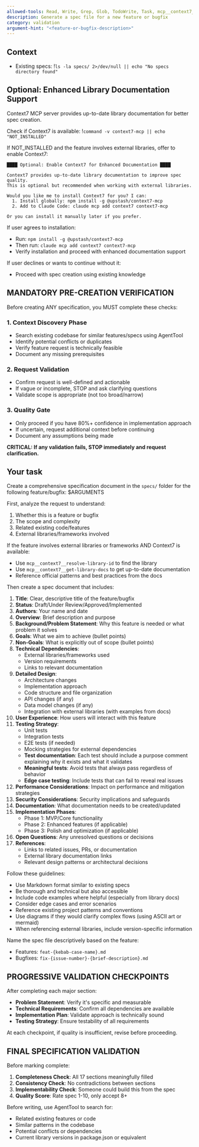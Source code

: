 ```yaml
---
allowed-tools: Read, Write, Grep, Glob, TodoWrite, Task, mcp__context7__resolve-library-id, mcp__context7__get-library-docs, Bash(ls:*), Bash(echo:*), Bash(command:*), Bash(npm:*), Bash(claude:*)
description: Generate a spec file for a new feature or bugfix
category: validation
argument-hint: "<feature-or-bugfix-description>"
---
```


## Context
- Existing specs: !`ls -la specs/ 2>/dev/null || echo "No specs directory found"`

## Optional: Enhanced Library Documentation Support

Context7 MCP server provides up-to-date library documentation for better spec creation.

Check if Context7 is available: !`command -v context7-mcp || echo "NOT_INSTALLED"`

If NOT_INSTALLED and the feature involves external libraries, offer to enable Context7:
```
████ Optional: Enable Context7 for Enhanced Documentation ████

Context7 provides up-to-date library documentation to improve spec quality.
This is optional but recommended when working with external libraries.

Would you like me to install Context7 for you? I can:
  1. Install globally: npm install -g @upstash/context7-mcp
  2. Add to Claude Code: claude mcp add context7 context7-mcp

Or you can install it manually later if you prefer.
```

If user agrees to installation:
- Run: `npm install -g @upstash/context7-mcp`
- Then run: `claude mcp add context7 context7-mcp`
- Verify installation and proceed with enhanced documentation support

If user declines or wants to continue without it:
- Proceed with spec creation using existing knowledge

## MANDATORY PRE-CREATION VERIFICATION

Before creating ANY specification, you MUST complete these checks:

### 1. Context Discovery Phase
- Search existing codebase for similar features/specs using AgentTool
- Identify potential conflicts or duplicates
- Verify feature request is technically feasible
- Document any missing prerequisites

### 2. Request Validation
- Confirm request is well-defined and actionable
- If vague or incomplete, STOP and ask clarifying questions
- Validate scope is appropriate (not too broad/narrow)

### 3. Quality Gate
- Only proceed if you have 80%+ confidence in implementation approach
- If uncertain, request additional context before continuing
- Document any assumptions being made

**CRITICAL: If any validation fails, STOP immediately and request clarification.**

## Your task

Create a comprehensive specification document in the `specs/` folder for the following feature/bugfix: $ARGUMENTS

First, analyze the request to understand:
1. Whether this is a feature or bugfix
2. The scope and complexity
3. Related existing code/features
4. External libraries/frameworks involved

If the feature involves external libraries or frameworks AND Context7 is available:
- Use `mcp__context7__resolve-library-id` to find the library
- Use `mcp__context7__get-library-docs` to get up-to-date documentation
- Reference official patterns and best practices from the docs

Then create a spec document that includes:

1. **Title**: Clear, descriptive title of the feature/bugfix
2. **Status**: Draft/Under Review/Approved/Implemented
3. **Authors**: Your name and date
4. **Overview**: Brief description and purpose
5. **Background/Problem Statement**: Why this feature is needed or what problem it solves
6. **Goals**: What we aim to achieve (bullet points)
7. **Non-Goals**: What is explicitly out of scope (bullet points)
8. **Technical Dependencies**:
    - External libraries/frameworks used
    - Version requirements
    - Links to relevant documentation
9. **Detailed Design**:
    - Architecture changes
    - Implementation approach
    - Code structure and file organization
    - API changes (if any)
    - Data model changes (if any)
    - Integration with external libraries (with examples from docs)
10. **User Experience**: How users will interact with this feature
11. **Testing Strategy**:
    - Unit tests
    - Integration tests
    - E2E tests (if needed)
    - Mocking strategies for external dependencies
    - **Test documentation**: Each test should include a purpose comment explaining why it exists and what it validates
    - **Meaningful tests**: Avoid tests that always pass regardless of behavior
    - **Edge case testing**: Include tests that can fail to reveal real issues
12. **Performance Considerations**: Impact on performance and mitigation strategies
13. **Security Considerations**: Security implications and safeguards
14. **Documentation**: What documentation needs to be created/updated
15. **Implementation Phases**:
    - Phase 1: MVP/Core functionality
    - Phase 2: Enhanced features (if applicable)
    - Phase 3: Polish and optimization (if applicable)
16. **Open Questions**: Any unresolved questions or decisions
17. **References**:
    - Links to related issues, PRs, or documentation
    - External library documentation links
    - Relevant design patterns or architectural decisions

Follow these guidelines:
- Use Markdown format similar to existing specs
- Be thorough and technical but also accessible
- Include code examples where helpful (especially from library docs)
- Consider edge cases and error scenarios
- Reference existing project patterns and conventions
- Use diagrams if they would clarify complex flows (using ASCII art or mermaid)
- When referencing external libraries, include version-specific information

Name the spec file descriptively based on the feature:
- Features: `feat-{kebab-case-name}.md`
- Bugfixes: `fix-{issue-number}-{brief-description}.md`

## PROGRESSIVE VALIDATION CHECKPOINTS

After completing each major section:

- **Problem Statement**: Verify it's specific and measurable
- **Technical Requirements**: Confirm all dependencies are available
- **Implementation Plan**: Validate approach is technically sound
- **Testing Strategy**: Ensure testability of all requirements

At each checkpoint, if quality is insufficient, revise before proceeding.

## FINAL SPECIFICATION VALIDATION

Before marking complete:
1. **Completeness Check**: All 17 sections meaningfully filled
2. **Consistency Check**: No contradictions between sections  
3. **Implementability Check**: Someone could build this from the spec
4. **Quality Score**: Rate spec 1-10, only accept 8+

Before writing, use AgentTool to search for:
- Related existing features or code
- Similar patterns in the codebase
- Potential conflicts or dependencies
- Current library versions in package.json or equivalent